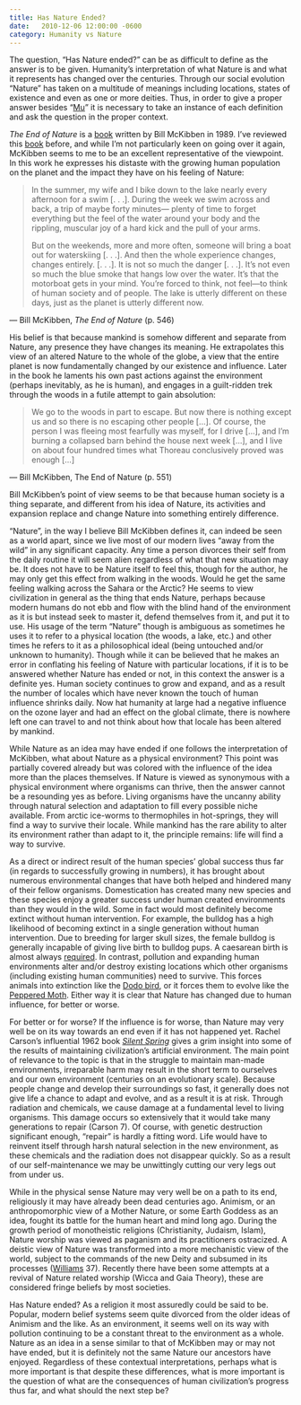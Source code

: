 ```yaml
---
title: Has Nature Ended?
date:   2010-12-06 12:00:00 -0600
category: Humanity vs Nature
---
```


The question, “Has Nature ended?” can be as difficult to define as the answer is to be given. Humanity’s interpretation
of what Nature is and what it represents has changed over the centuries. Through our social evolution “Nature” has
taken on a multitude of meanings including locations, states of existence and even as one or more deities.
Thus, in order to give a proper answer besides “[Mu](http://theramshuddle.com/topic/mu-unask-the-question/)”
it is necessary to take an instance of each definition and ask the question in the proper context.

*The End of Nature* is a [book](http://billmckibben.com/end-of-nature.html) written by Bill McKibben in 1989.
I’ve reviewed this [book](/humanity-vs-nature/the-end-of-nature-by-bill-mckibben/) before, and while I’m not particularly keen on going over it again,
McKibben seems to me to be an excellent representative of the viewpoint. In this work he expresses his distaste with the growing
human population on the planet and the impact they have on his feeling of Nature:

> In the summer, my wife and I bike down to the lake nearly every afternoon for a
> swim [. . .]. During the week we swim across and back, a trip of maybe forty
> minutes— plenty of time to forget everything but the feel of the water around
> your body and the rippling, muscular joy of a hard kick and the pull of your arms.
>
> But on the weekends, more and more often, someone will bring a boat out for
> waterskiing [. . .]. And then the whole experience changes, changes entirely. [. . .].
> It is not so much the danger [. . .]. It’s not even so much the blue smoke that hangs
> low over the water. It’s that the motorboat gets in your mind. You’re forced to think,
> not feel—to think of human society and of people. The lake is utterly different on these
> days, just as the planet is utterly different now.

&mdash; Bill McKibben, *The End of Nature* (p. 546)

His belief is that because mankind is somehow different and separate from Nature, any presence they have changes its meaning.
He extrapolates this view of an altered Nature to the whole of the globe, a view that the entire planet is now fundamentally
changed by our existence and influence. Later in the book he laments his own past actions against the environment (perhaps
inevitably, as he is human), and engages in a guilt-ridden trek through the woods in a futile attempt to gain absolution:

> We go to the woods in part to escape. But now there is nothing except us and so there is no escaping other people […].
> Of course, the person I was fleeing most fearfully was myself, for I drive […], and I’m burning a collapsed barn behind
> the house next week […], and I live on about four hundred times what Thoreau conclusively proved was enough […]

&mdash; Bill McKibben, The End of Nature (p. 551)

Bill McKibben’s point of view seems to be that because human society is a thing separate, and different from his idea of
Nature, its activities and expansion replace and change Nature into something entirely difference.

“Nature”, in the way I believe Bill McKibben defines it, can indeed be seen as a world apart, since we live most of our
modern lives “away from the wild” in any significant capacity. Any time a person divorces their self from the daily routine
it will seem alien regardless of what that new situation may be. It does not have to be Nature itself to feel this, though
for the author, he may only get this effect from walking in the woods. Would he get the same feeling walking across the
Sahara or the Arctic? He seems to view civilization in general as the thing that ends Nature, perhaps because modern
humans do not ebb and flow with the blind hand of the environment as it is but instead seek to master it, defend themselves
from it, and put it to use. His usage of the term “Nature” though is ambiguous as sometimes he uses it to refer to a physical
location (the woods, a lake, etc.) and other times he refers to it as a philosophical ideal (being untouched and/or unknown
to humanity). Though while it can be believed that he makes an error in conflating his feeling of Nature with particular locations,
if it is to be answered whether Nature has ended or not, in this context the answer is a definite yes. Human society continues to
grow and expand, and as a result the number of locales which have never known the touch of human influence shrinks daily. Now
hat humanity at large had a negative influence on the ozone layer and had an effect on the global climate, there is nowhere left
one can travel to and not think about how that locale has been altered by mankind.

While Nature as an idea may have ended if one follows the interpretation of McKibben, what about Nature as a physical environment?
This point was partially covered already but was colored with the influence of the idea more than the places themselves. If Nature is
viewed as synonymous with a physical environment where organisms can thrive, then the answer cannot be a resounding yes as before.
Living organisms have the uncanny ability through natural selection and adaptation to fill every possible niche available. From
arctic ice-worms to thermophiles in hot-springs, they will find a way to survive their locale. While mankind has the rare ability
to alter its environment rather than adapt to it, the principle remains: life will find a way to survive.

As a direct or indirect result of the human species’ global success thus far (in regards to successfully growing in numbers),
it has brought about numerous environmental changes that have both helped and hindered many of their fellow organisms.
Domestication has created many new species and these species enjoy a greater success under human created environments than
they would in the wild. Some in fact would most definitely become extinct without human intervention. For example, the
bulldog has a high likelihood of becoming extinct in a single generation without human intervention. Due to breeding for
larger skull sizes, the female bulldog is generally incapable of giving live birth to bulldog pups. A caesarean
birth is almost always [required](http://www.bulldoginformation.com/caesarean-section.html). In contrast,
pollution and expanding human environments alter and/or destroy existing locations which other organisms (including
existing human communities) need to survive. This forces animals into extinction like the
[Dodo bird](http://davidreilly.com/dodo/background.html), or it forces them to evolve like the
[Peppered Moth](https://en.wikipedia.org/wiki/Peppered_moth_evolution). Either way it is clear that
Nature has changed due to human influence, for better or worse.

For better or for worse? If the influence is for worse, than Nature may very well be on its way towards an end even if it has not
happened yet. Rachel Carson’s influential 1962 book *[Silent Spring](https://www.amazon.com/Silent-Spring-Rachel-Carson/dp/0618249060)*
gives a grim insight into some of the results of maintaining civilization’s artificial environment. The main point of relevance
to the topic is that in the struggle to maintain man-made environments, irreparable harm may result in the short term to ourselves
and our own environment (centuries on an evolutionary scale). Because people change and develop their surroundings so fast, it
generally does not give life a chance to adapt and evolve, and as a result it is at risk. Through radiation and chemicals, we
cause damage at a fundamental level to living organisms. This damage occurs so extensively that it would take many generations to
repair (Carson 7). Of course, with genetic destruction significant enough, “repair” is hardly a fitting word. Life would have to
reinvent itself through harsh natural selection in the new environment, as these chemicals and the radiation does not disappear quickly.
So as a result of our self-maintenance we may be unwittingly cutting our very legs out from under us.

While in the physical sense Nature may very well be on a path to its end, religiously it may have already been dead centuries ago.
Animism, or an anthropomorphic view of a Mother Nature, or some Earth Goddess as an idea, fought its battle for the human heart and
mind long ago. During the growth period of monotheistic religions (Christianity, Judaism, Islam), Nature worship was viewed as paganism
and its practitioners ostracized. A deistic view of Nature was transformed into a more mechanistic view of the world, subject to the
commands of the new Deity and subsumed in its processes ([Williams](https://www.amazon.com/Problems-Materialism-Culture-Selected-Classics/dp/1859841139) 37).
Recently there have been some attempts at a revival of Nature related worship (Wicca and Gaia Theory), these are considered fringe beliefs by most societies.

Has Nature ended? As a religion it most assuredly could be said to be. Popular, modern belief systems seem quite divorced from
the older ideas of Animism and the like. As an environment, it seems well on its way with pollution continuing to be a
constant threat to the environment as a whole. Nature as an idea in a sense similar to that of McKibben may or may not
have ended, but it is definitely not the same Nature our ancestors have enjoyed. Regardless of these contextual interpretations,
perhaps what is more important is that despite these differences, what is more important is the question of what are the
consequences of human civilization’s  progress thus far, and what should the next step be?
